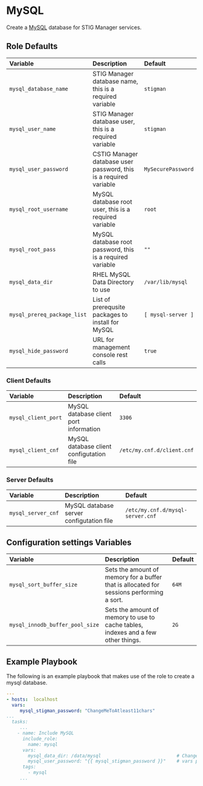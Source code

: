 MySQL
==============
<!--start description_realm -->

Create a [MySQL](https://www.mysql.com/) database for STIG Manager services.
<!--end description_realm -->

Role Defaults
-------------

| Variable | Description | Default |
|:---------|:------------|:--------|
|`mysql_database_name`| STIG Manager database name, this is a required variable | `stigman` |
|`mysql_user_name`|  STIG Manager database user, this is a required variable | `stigman` |
|`mysql_user_password`| CSTIG Manager database user password, this is a required variable | `MySecurePassword` |
|`mysql_root_username`| MySQL database root user, this is a required variable | `root` |
|`mysql_root_pass`| MySQL database root password, this is a required variable | `""` |
|`mysql_data_dir`| RHEL MySQL Data Directory to use | `/var/lib/mysql` |
|`mysql_prereq_package_list`| List of prerequsite packages to install for MySQL | `[ mysql-server ]` |
|`mysql_hide_password`| URL for management console rest calls | `true` |


### Client Defaults

| Variable | Description | Default |
|:---------|:------------|:--------|
|`mysql_client_port`| MySQL database client port information | `3306` |
|`mysql_client_cnf`|  MySQL database client configutation file | `/etc/my.cnf.d/client.cnf` |

### Server Defaults

| Variable | Description | Default |
|:---------|:------------|:--------|
|`mysql_server_cnf`| MySQL database server configutation file | `/etc/my.cnf.d/mysql-server.cnf` |

Configuration settings Variables
--------------------------------
| Variable | Description | Default |
|:---------|:------------|:--------|
|`mysql_sort_buffer_size`| Sets the amount of memory for a buffer that is allocated for sessions performing a sort. | `64M` |
|`mysql_innodb_buffer_pool_size`| Sets the amount of memory to use to cache tables, indexes and a few other things. | `2G` |




Example Playbook
----------------

The following is an example playbook that makes use of the role to create a mysql database.

```yaml
---
- hosts:  localhost
  vars: 
     mysql_stigman_password: "ChangeMeToAtleast11chars"
...
  tasks:
     ...
    - name: Include MySQL
      include_role:
        name: mysql
      vars:
        mysql_data_dir: /data/mysql                            # Changes mysql default data dir to /data/mysql
        mysql_user_password: "{{ mysql_stigman_password }}"    # vars password for upstream
      tags:
        - mysql    
     ...
```

